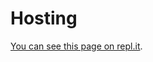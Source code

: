 
# Hosting
[You can see this page on repl.it](https://Current-exchange-rate-of-the-NBRB.kostya13.repl.co).
